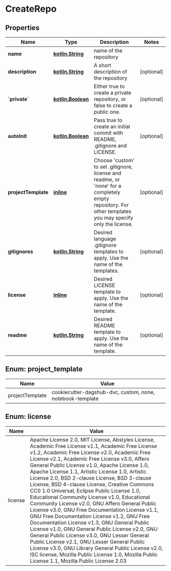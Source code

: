 # CreateRepo

## Properties
Name | Type | Description | Notes
------------ | ------------- | ------------- | -------------
**name** | [**kotlin.String**](.md) | name of the repository | 
**description** | [**kotlin.String**](.md) | A short description of the repository |  [optional]
**&#x60;private&#x60;** | [**kotlin.Boolean**](.md) | Either true to create a private repository, or false to create a public one. |  [optional]
**autoInit** | [**kotlin.Boolean**](.md) | Pass true to create an initial commit with README, .gitignore and LICENSE. |  [optional]
**projectTemplate** | [**inline**](#ProjectTemplateEnum) | Choose &#x27;custom&#x27; to set .gitignore, license and readme, or &#x27;none&#x27; for a completely empty repository. For other templates you may specify only the license.  |  [optional]
**gitignores** | [**kotlin.String**](.md) | Desired language .gitignore templates to apply. Use the name of the templates. |  [optional]
**license** | [**inline**](#LicenseEnum) | Desired LICENSE template to apply. Use the name of the template. |  [optional]
**readme** | [**kotlin.String**](.md) | Desired README template to apply. Use the name of the template. |  [optional]

<a name="ProjectTemplateEnum"></a>
## Enum: project_template
Name | Value
---- | -----
projectTemplate | cookiecutter-dagshub-dvc, custom, none, notebook-template

<a name="LicenseEnum"></a>
## Enum: license
Name | Value
---- | -----
license | Apache License 2.0, MIT License, Abstyles License, Academic Free License v1.1, Academic Free License v1.2, Academic Free License v2.0, Academic Free License v2.1, Academic Free License v3.0, Affero General Public License v1.0, Apache License 1.0, Apache License 1.1, Artistic License 1.0, Artistic License 2.0, BSD 2-clause License, BSD 3-clause License, BSD 4-clause License, Creative Commons CC0 1.0 Universal, Eclipse Public License 1.0, Educational Community License v1.0, Educational Community License v2.0, GNU Affero General Public License v3.0, GNU Free Documentation License v1.1, GNU Free Documentation License v1.2, GNU Free Documentation License v1.3, GNU General Public License v1.0, GNU General Public License v2.0, GNU General Public License v3.0, GNU Lesser General Public License v2.1, GNU Lesser General Public License v3.0, GNU Library General Public License v2.0, ISC license, Mozilla Public License 1.0, Mozilla Public License 1.1, Mozilla Public License 2.03
